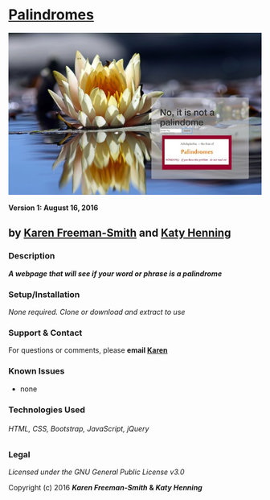 # [Palindromes](http://karenfreemansmith.github.io/palindromes2)
![project screenshot](/img/screenshot.jpg)

__Version 1: August 16, 2016__
## by [Karen Freeman-Smith](https://karenfreemansmith.github.io) and [Katy Henning](https://katycodes.github.io/portfolio)

### Description
__*A webpage that will see if your word or phrase is a palindrome*__

### Setup/Installation
*None required. Clone or download and extract to use*

### Support & Contact
For questions or comments, please __email [Karen](karenfreemansmith@gmail.com)__

### Known Issues
* none

### Technologies Used
###### HTML, CSS, Bootstrap, JavaScript, jQuery

### Legal
*Licensed under the GNU General Public License v3.0*

Copyright (c) 2016 **_Karen Freeman-Smith_ & _Katy Henning_**
